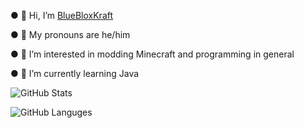 ● 👋 Hi, I’m [BlueBloxKraft](https://github.com/bluebloxkraft)

● 👨 My pronouns are he/him 

● 👀 I’m interested in modding Minecraft and programming in general 

● 🌱 I’m currently learning Java

![GitHub Stats](https://github-readme-stats.vercel.app/api?username=BlueBloxKraft&show_icons=true&theme=dark)

![GitHub Languges](https://github-readme-stats.vercel.app/api/top-langs/?username=BlueBloxKraft&layout=compact&theme=radical)

<!---
BlueBloxKraft/BlueBloxKraft is a ✨ special ✨ repository because its `README.md` (this file) appears on your GitHub profile.
You can click the Preview link to take a look at your changes.
--->

<!-- w -->
